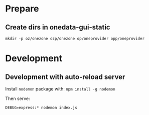# Prepare

## Create dirs in onedata-gui-static

```
mkdir -p oz/onezone ozp/onezone op/oneprovider opp/oneprovider
```

# Development

## Development with auto-reload server

Install `nodemon` package with: `npm install -g nodemon`

Then serve:

```
DEBUG=express:* nodemon index.js
```
